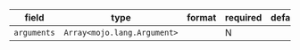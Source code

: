| field | type | format | required | default | description |
|---|---|---|---|---|---|
| `arguments` | `Array<mojo.lang.Argument>` |  | N |  |
